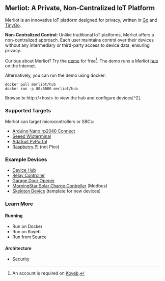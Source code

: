 ## Merliot: A Private, Non-Centralized IoT Platform

Merliot is an innovative IoT platform designed for privacy, written in [Go](go.dev) and [TinyGo](tinygo.org).

**Non-Centralized Control:** Unlike traditional IoT platforms, Merliot offers a non-centralized approach. Each user maintains control over their devices without any intermediary or third-party access to device data, ensuring privacy.

Curious about Merliot? Try the [demo](https://www.merliot.io/try-the-demo) for free[^1].  The demo runs a Merliot [hub](https://github.com/merliot/hub) on the Internet.

Alternatively, you can run the demo using docker:

```
docker pull merliot/hub
docker run -p 80:8000 merliot/hub
```

Browse to http://\<host\> to view the hub and configure devices[^2].

### Supported Targets

Merliot can target microcontrollers or SBCs:

- [Arduino Nano rp2040 Connect](https://store-usa.arduino.cc/products/arduino-nano-rp2040-connect)
- [Seeed Wioterminal](https://www.seeedstudio.com/Wio-Terminal-p-4509.html)
- [Adafruit PyPortal](https://www.adafruit.com/product/4116)
- [Raspberry PI](https://www.raspberrypi.com/) (not Pico)

### Example Devices

- [Device Hub](https://github.com/merliot/hub)
- [Relay Controller](https://github.com/merliot/relays)
- [Garage Door Opener](https://github.com/merliot/garage)
- [MorningStar Solar Charge Controller](https://github.com/merliot/ps30m) (Modbus)
- [Skeleton Device](https://github.com/merliot/skeleton) (template for new devices)

### Learn More

#### Running
- Run on Docker
- Run on Koyeb
- Run from Source

#### Architecture
- Security



[^1]: An account is required on [Koyeb](koyeb.com).
